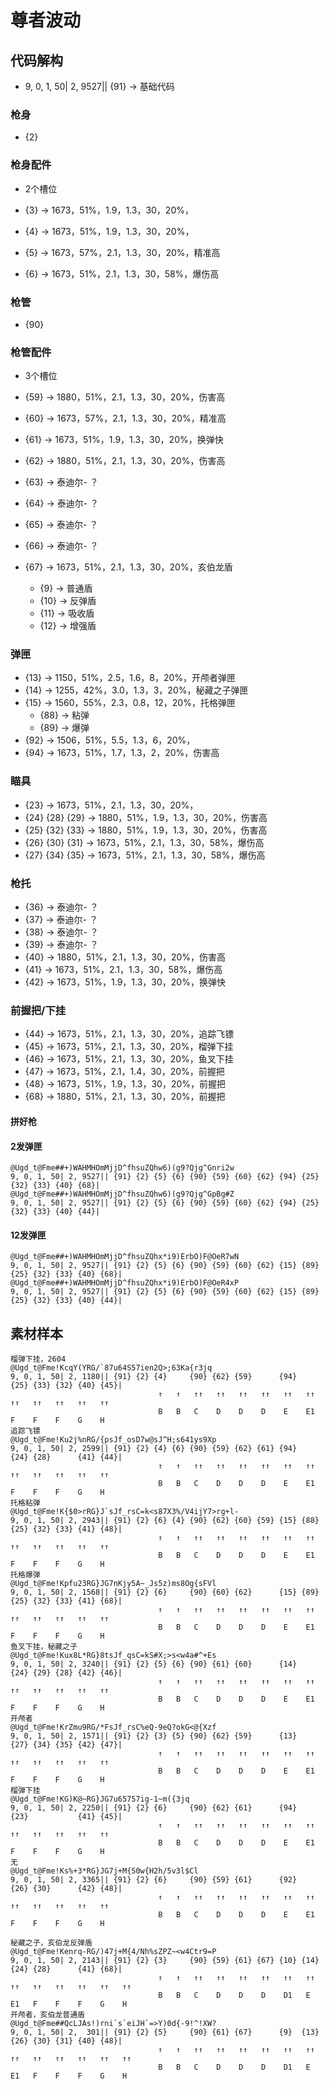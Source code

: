 # 尊者波动

## 代码解构

- 9, 0, 1, 50| 2, 9527|| {91} → 基础代码

### 枪身

- {2}

### 枪身配件

- 2个槽位

- {3} → 1673，51%，1.9，1.3，30，20%，
- {4} → 1673，51%，1.9，1.3，30，20%，
- {5} → 1673，57%，2.1，1.3，30，20%，精准高
- {6} → 1673，51%，2.1，1.3，30，58%，爆伤高

### 枪管

- {90}

### 枪管配件

- 3个槽位

- {59} → 1880，51%，2.1，1.3，30，20%，伤害高
- {60} → 1673，57%，2.1，1.3，30，20%，精准高
- {61} → 1673，51%，1.9，1.3，30，20%，换弹快
- {62} → 1880，51%，2.1，1.3，30，20%，伤害高
- {63} → 泰迪尔- ？
- {64} → 泰迪尔- ？
- {65} → 泰迪尔- ？
- {66} → 泰迪尔- ？
- {67} → 1673，51%，2.1，1.3，30，20%，亥伯龙盾
  - {9} → 普通盾
  - {10} → 反弹盾
  - {11} → 吸收盾
  - {12} → 增强盾

### 弹匣

- {13} → 1150，51%，2.5，1.6，8，20%，开颅者弹匣
- {14} → 1255，42%，3.0，1.3，3，20%，秘藏之子弹匣
- {15} → 1560，55%，2.3，0.8，12，20%，托格弹匣
  - {88} → 粘弹
  - {89} → 爆弹
- {92} → 1506，51%，5.5，1.3，6，20%，
- {94} → 1673，51%，1.7，1.3，2，20%，伤害高

### 瞄具

- {23}           → 1673，51%，2.1，1.3，30，20%，
- {24} {28} {29} → 1880，51%，1.9，1.3，30，20%，伤害高
- {25} {32} {33} → 1880，51%，1.9，1.3，30，20%，伤害高
- {26} {30} {31} → 1673，51%，2.1，1.3，30，58%，爆伤高
- {27} {34} {35} → 1673，51%，2.1，1.3，30，58%，爆伤高

### 枪托

- {36} → 泰迪尔- ？
- {37} → 泰迪尔- ？
- {38} → 泰迪尔- ？
- {39} → 泰迪尔- ？
- {40} → 1880，51%，2.1，1.3，30，20%，伤害高
- {41} → 1673，51%，2.1，1.3，30，58%，爆伤高
- {42} → 1673，51%，1.9，1.3，30，20%，换弹快

### 前握把/下挂

- {44} → 1673，51%，2.1，1.3，30，20%，追踪飞镖
- {45} → 1673，51%，2.1，1.3，30，20%，榴弹下挂
- {46} → 1673，51%，2.1，1.3，30，20%，鱼叉下挂
- {47} → 1673，51%，2.1，1.4，30，20%，前握把
- {48} → 1673，51%，1.9，1.3，30，20%，前握把
- {68} → 1880，51%，2.1，1.3，30，20%，前握把

#### 拼好枪

#### 2发弹匣
```
@Ugd_t@Fme##+)WAHMHOmMjjD^fhsuZQhw6)(g9?Qjg^Gnri2w
9, 0, 1, 50| 2, 9527|| {91} {2} {5} {6} {90} {59} {60} {62} {94} {25} {32} {33} {40} {68}|
@Ugd_t@Fme##+)WAHMHOmMjjD^fhsuZQhw6)(g9?Qjg^GpBg#Z
9, 0, 1, 50| 2, 9527|| {91} {2} {5} {6} {90} {59} {60} {62} {94} {25} {32} {33} {40} {44}|
```

#### 12发弹匣
```
@Ugd_t@Fme##+)WAHMHOmMjjD^fhsuZQhx*i9)ErbO)F@OeR7wN
9, 0, 1, 50| 2, 9527|| {91} {2} {5} {6} {90} {59} {60} {62} {15} {89} {25} {32} {33} {40} {68}|
@Ugd_t@Fme##+)WAHMHOmMjjD^fhsuZQhx*i9)ErbO)F@OeR4xP
9, 0, 1, 50| 2, 9527|| {91} {2} {5} {6} {90} {59} {60} {62} {15} {89} {25} {32} {33} {40} {44}|
```

## 素材样本

```
榴弹下挂，2604
@Ugd_t@Fme!KcqY(YRG/`87u64S57ien2Q>;63Ka{r3jq
9, 0, 1, 50| 2, 1180|| {91} {2} {4}     {90} {62} {59}      {94}      {25} {33} {32} {40} {45}|
                                 ↑   ↑   ↑↑   ↑↑   ↑↑   ↑↑   ↑↑   ↑↑   ↑↑   ↑↑   ↑↑   ↑↑   ↑↑
                                 B   B   C    D    D    D    E    E1   F    F    F    G    H
追踪飞镖
@Ugd_t@Fme!Ku2j%nRG/{psJf_osD7w@sJ^H;s641ys9Xp
9, 0, 1, 50| 2, 2599|| {91} {2} {4} {6} {90} {59} {62} {61} {94}      {24} {28}      {41} {44}|
                                 ↑   ↑   ↑↑   ↑↑   ↑↑   ↑↑   ↑↑   ↑↑   ↑↑   ↑↑   ↑↑   ↑↑   ↑↑
                                 B   B   C    D    D    D    E    E1   F    F    F    G    H
托格粘弹
@Ugd_t@Fme!K{$0>rRG}J`sJf_rsC=k<s87X3%/V4ijY7>rg+l-
9, 0, 1, 50| 2, 2943|| {91} {2} {6} {4} {90} {62} {60} {59} {15} {88} {25} {32} {33} {41} {48}|
                                 ↑   ↑   ↑↑   ↑↑   ↑↑   ↑↑   ↑↑   ↑↑   ↑↑   ↑↑   ↑↑   ↑↑   ↑↑
                                 B   B   C    D    D    D    E    E1   F    F    F    G    H
托格爆弹
@Ugd_t@Fme!Kpfu23RG}JG7nKjy5A~_Js5z)ms8Og{sFVl
9, 0, 1, 50| 2, 1568|| {91} {2} {6}     {90} {60} {62}      {15} {89} {25} {32} {33} {41} {68}|
                                 ↑   ↑   ↑↑   ↑↑   ↑↑   ↑↑   ↑↑   ↑↑   ↑↑   ↑↑   ↑↑   ↑↑   ↑↑
                                 B   B   C    D    D    D    E    E1   F    F    F    G    H
鱼叉下挂，秘藏之子
@Ugd_t@Fme!Kux8L*RG}8tsJf_qsC=kS#X;>s<w4a#^+Es
9, 0, 1, 50| 2, 3240|| {91} {2} {5} {6} {90} {61} {60}      {14}      {24} {29} {28} {42} {46}|
                                 ↑   ↑   ↑↑   ↑↑   ↑↑   ↑↑   ↑↑   ↑↑   ↑↑   ↑↑   ↑↑   ↑↑   ↑↑
                                 B   B   C    D    D    D    E    E1   F    F    F    G    H
开颅者
@Ugd_t@Fme!KrZmu9RG/*FsJf_rsC%eQ-9eQ?okG<@{Xzf
9, 0, 1, 50| 2, 1571|| {91} {2} {3} {5} {90} {62} {59}      {13}      {27} {34} {35} {42} {47}|
                                 ↑   ↑   ↑↑   ↑↑   ↑↑   ↑↑   ↑↑   ↑↑   ↑↑   ↑↑   ↑↑   ↑↑   ↑↑
                                 B   B   C    D    D    D    E    E1   F    F    F    G    H
榴弹下挂
@Ugd_t@Fme!KG)K@~RG}JG7u65757ig-1~m({3jq
9, 0, 1, 50| 2, 2250|| {91} {2} {6}     {90} {62} {61}      {94}      {23}           {41} {45}|
                                 ↑   ↑   ↑↑   ↑↑   ↑↑   ↑↑   ↑↑   ↑↑   ↑↑   ↑↑   ↑↑   ↑↑   ↑↑
                                 B   B   C    D    D    D    E    E1   F    F    F    G    H
无
@Ugd_t@Fme!Ks%+3*RG}JG7j+M{50w{H2h/5v3l$Cl
9, 0, 1, 50| 2, 3365|| {91} {2} {6}     {90} {59} {61}      {92}      {26} {30}      {42} {48}|
                                 ↑   ↑   ↑↑   ↑↑   ↑↑   ↑↑   ↑↑   ↑↑   ↑↑   ↑↑   ↑↑   ↑↑   ↑↑
                                 B   B   C    D    D    D    E    E1   F    F    F    G    H
```
```
秘藏之子，亥伯龙反弹盾
@Ugd_t@Fme!Kenrq-RG/)47j+M{4/Nh%sZPZ~<w4Ctr9=P
9, 0, 1, 50| 2, 2143|| {91} {2} {3}     {90} {59} {61} {67} {10} {14}      {24} {28}      {41} {68}|
                                 ↑   ↑   ↑↑   ↑↑   ↑↑   ↑↑   ↑↑   ↑↑   ↑↑   ↑↑   ↑↑   ↑↑   ↑↑   ↑↑
                                 B   B   C    D    D    D    D1   E    E1   F    F    F    G    H
开颅者，亥伯龙普通盾
@Ugd_t@Fme##QcLJAs!)rni`s`eiJH`=>Y)0d{-9!^!XW?
9, 0, 1, 50| 2,  301|| {91} {2} {5}     {90} {61} {67}      {9}  {13}      {26} {30} {31} {40} {48}|
                                 ↑   ↑   ↑↑   ↑↑   ↑↑   ↑↑   ↑↑   ↑↑   ↑↑   ↑↑   ↑↑   ↑↑   ↑↑   ↑↑
                                 B   B   C    D    D    D    D1   E    E1   F    F    F    G    H
```


